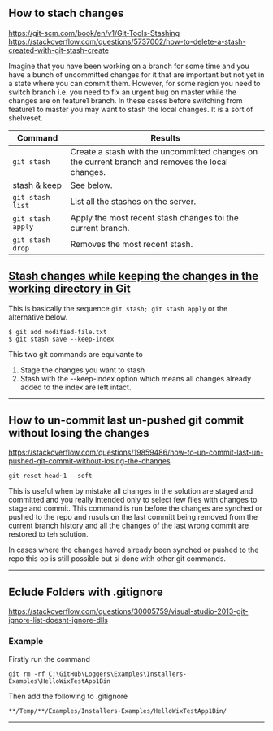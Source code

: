 
## How to stach changes

https://git-scm.com/book/en/v1/Git-Tools-Stashing  
https://stackoverflow.com/questions/5737002/how-to-delete-a-stash-created-with-git-stash-create  

Imagine that you have been working on a branch for some time and you have a bunch of uncommitted changes for it that are important but not yet in a state where you can commit them. However, for some region you need to switch branch i.e. you need to fix an urgent bug on master while the changes are on feature1 branch. In these cases before switching from feature1 to master you may want to stash the local changes. It is a sort of shelveset.


| Command		            | Results			                                                                              |
| -------------             | ------------------------------------------------------------------------------------------------|
| ```git stash```	        | Create a stash with the uncommitted changes on the current branch and removes the local changes.| 
| stash & keep              | See below.                                                                                      |
| ```git stash list```	    | List all the stashes on the server.                                   |
| ```git stash apply```	    | Apply the most recent stash changes toi the current branch.           |
| ```git stash drop```	    | Removes the most recent stash.                                        |

## [Stash changes while keeping the changes in the working directory in Git](https://stackoverflow.com/questions/17843384/stash-changes-while-keeping-the-changes-in-the-working-directory-in-git)

This is basically the sequence ```git stash; git stash apply``` or the alternative below.

```
$ git add modified-file.txt
$ git stash save --keep-index
```
This two git commands are equivante to 

1. Stage the changes you want to stash
2. Stash with the --keep-index option which means all changes already added to the index are left intact.

***

## How to un-commit last un-pushed git commit without losing the changes

https://stackoverflow.com/questions/19859486/how-to-un-commit-last-un-pushed-git-commit-without-losing-the-changes  

```git reset head~1 --soft```

This is useful when by mistake all changes in the solution are staged and committed and you really intended only to select few files with changes to stage and commit. This command is run before the 
changes are synched or pushed to the repo and rusuls on the last committ being removed from the current branch history and all the changes of the last wrong commit are restored to teh solution.

In cases where the changes haved already been synched or pushed to the repo this op is still possible but si done with other git commands. 

***

## Eclude Folders with .gitignore 

https://stackoverflow.com/questions/30005759/visual-studio-2013-git-ignore-list-doesnt-ignore-dlls  

### Example

Firstly run the command

```git rm -rf C:\GitHub\Loggers\Examples\Installers-Examples\HelloWixTestApp1Bin```  

Then add the following to .gitignore  

```**/Temp/**/Examples/Installers-Examples/HelloWixTestApp1Bin/```

***